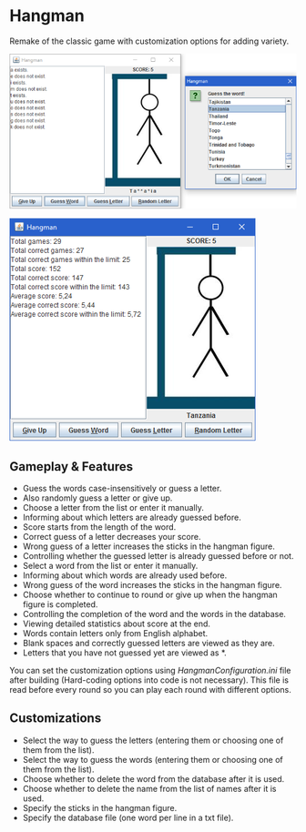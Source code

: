 # Hangman

Remake of the classic game with customization options for adding variety.

![main](screenshots/main.bmp)

![statistics](screenshots/statistics.bmp)

## Gameplay & Features

- Guess the words case-insensitively or guess a letter.
- Also randomly guess a letter or give up.
- Choose a letter from the list or enter it manually.
- Informing about which letters are already guessed before.
- Score starts from the length of the word.
- Correct guess of a letter decreases your score.
- Wrong guess of a letter increases the sticks in the hangman figure.
- Controlling whether the guessed letter is already guessed before or not.
- Select a word from the list or enter it manually.
- Informing about which words are already used before.
- Wrong guess of the word increases the sticks in the hangman figure.
- Choose whether to continue to round or give up when the hangman figure is completed.
- Controlling the completion of the word and the words in the database.
- Viewing detailed statistics about score at the end.
- Words contain letters only from English alphabet.
- Blank spaces and correctly guessed letters are viewed as they are.
- Letters that you have not guessed yet are viewed as \*.

You can set the customization options using _HangmanConfiguration.ini_ file after building (Hard-coding options into code is not necessary). This file is read before every round so you can play each round with different options.

## Customizations

- Select the way to guess the letters (entering them or choosing one of them from the list).
- Select the way to guess the words (entering them or choosing one of them from the list).
- Choose whether to delete the word from the database after it is used.
- Choose whether to delete the name from the list of names after it is used.
- Specify the sticks in the hangman figure.
- Specify the database file (one word per line in a txt file).
